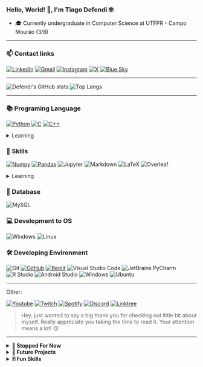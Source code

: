 ### Hello, World! 👋, I'm Tiago Defendi 🤓
- 🎓 Currently undergraduate in Computer Science at UTFPR - Campo Mourão (3/8)

---

### 📫 Contact links

[![LinkedIn](https://img.shields.io/badge/LinkedIn-0077B5?style=for-the-badge&logo=linkedin&logoColor=white)](https://www.linkedin.com/in/tiagodefendi/)
[![Gmail](https://img.shields.io/badge/Gmail-EA4335.svg?style=for-the-badge&logo=Gmail&logoColor=white)](https://mailto:tiagodefendidasilva@gmail.com)
[![Instagram](https://img.shields.io/badge/Instagram-E4405F?style=for-the-badge&logo=instagram&logoColor=white)](https://www.instagram.com/tiago_defendi/)
[![X](https://img.shields.io/badge/X-%23000000.svg?style=for-the-badge&logo=X&logoColor=white)](https://twitter.com/tiago_defendi)
[![Blue Sky](https://img.shields.io/badge/Bluesky-0285FF?logo=bluesky&logoColor=fff&style=for-the-badge)](https://bsky.app/profile/tiagodefendi.bsky.social)

---

![Defendi's GitHub stats](https://github-readme-stats.vercel.app/api?username=tiagodefendi&include_all_commits=true&show_icons=true&number_format=short&title_color=ffffff&text_color=ffffff&icon_color=ffffff&hide_border=true&bg_color=25,003CFF,FF001E)
![Top Langs](https://github-readme-stats.vercel.app/api/top-langs/?username=tiagodefendi&layout=compact&title_color=ffffff&text_color=ffffff&hide_border=true&bg_color=25,003CFF,FF001E)

---

### 📚 Programing Language

[![Python](https://img.shields.io/badge/Python-FFD43B?style=for-the-badge&logo=python&logoColor=blue)](https://github.com/tiagodefendi/Intoducao_Programacao)
[![C](https://img.shields.io/badge/C-00599C?style=for-the-badge&logo=c&logoColor=white)](https://github.com/tiagodefendi/Algoritimo)
[![C++](https://img.shields.io/badge/C%2B%2B-00599C?style=for-the-badge&logo=c%2B%2B&logoColor=white)](https://github.com/tiagodefendi/Algritimos_E_Estrutura_De_Dados_1)

<details>
<summary>
Learning
</summary>

[![Julia](https://img.shields.io/badge/Julia-9558B2.svg?style=for-the-badge&logo=Julia&logoColor=white)](https://github.com/tiagodefendi/Julia)
[![R](https://img.shields.io/badge/R-276DC3?style=for-the-badge&logo=r&logoColor=white)](https://github.com/tiagodefendi/R)

</details>

<!--
![Lua](https://img.shields.io/badge/Lua-2C2D72.svg?style=for-the-badge&logo=Lua&logoColor=white)
-->

### 🧮 Skills

[![Numpy](https://img.shields.io/badge/Numpy-777BB4?style=for-the-badge&logo=numpy&logoColor=white)](https://github.com/batichotti/Large-Files-Research)
[![Pandas](https://img.shields.io/badge/Pandas-43df3a?style=for-the-badge&logo=pandas&logoColor=white)](https://github.com/batichotti/Large-Files-Research)
![Jupyter](https://img.shields.io/badge/Jupyter-F37626.svg?style=for-the-badge&logo=Jupyter&logoColor=white)
![Markdown](https://img.shields.io/badge/Markdown-000000.svg?style=for-the-badge&logo=Markdown&logoColor=white)
![LaTeX](https://img.shields.io/badge/LaTeX-008080.svg?style=for-the-badge&logo=LaTeX&logoColor=white)
![Overleaf](https://img.shields.io/badge/Overleaf-47A141.svg?style=for-the-badge&logo=Overleaf&logoColor=white)

<details>
<summary>
Learning
</summary>

![HTML](https://img.shields.io/badge/HTML5-E34F26.svg?style=for-the-badge&logo=HTML5&logoColor=white)

</details>
<!--
![CSS](https://img.shields.io/badge/CSS3-1572B6.svg?style=for-the-badge&logo=CSS3&logoColor=white)
 -->

### 💾 Database

![MySQL](https://img.shields.io/badge/MySQL-00000F?style=for-the-badge&logo=mysql&logoColor=white)

### 💻 Development to OS

![Windows](https://img.shields.io/badge/Windows-0078D6?style=for-the-badge&logo=windows&logoColor=white)
![Linux](https://img.shields.io/badge/Linux-FCC624.svg?style=for-the-badge&logo=Linux&logoColor=black)

<!--
-->


### 🛠️ Developing Environment

![Git](https://img.shields.io/badge/git-%23F05033.svg?style=for-the-badge&logo=git&logoColor=white)
[![GitHub](https://img.shields.io/badge/github-%23121011.svg?style=for-the-badge&logo=github&logoColor=white)](https://github.com/tiagodefendi)
[![Replit](https://img.shields.io/badge/Replit-F26207.svg?style=for-the-badge&logo=Replit&logoColor=white)](https://replit.com/@TiagoDefendi)
![Visual Studio Code](https://img.shields.io/badge/Visual%20Studio%20Code-0078d7.svg?style=for-the-badge&logo=visual-studio-code&logoColor=white)
![JetBrains PyCharm](https://img.shields.io/badge/PyCharm-000000.svg?&style=for-the-badge&logo=PyCharm&logoColor=white)
![R Studio](https://img.shields.io/badge/RStudio-75AADB.svg?style=for-the-badge&logo=RStudio&logoColor=white)
![Android Studio](https://img.shields.io/badge/Android%20Studio-3DDC84.svg?style=for-the-badge&logo=Android-Studio&logoColor=white)
![Windows](https://img.shields.io/badge/Windows-0078D6?style=for-the-badge&logo=windows&logoColor=white)
![Ubuntu](https://img.shields.io/badge/Ubuntu-E95420?style=for-the-badge&logo=ubuntu&logoColor=white)
<!--
-->

---

Other:

[![Youtube](https://img.shields.io/badge/YouTube-FF0000?style=for-the-badge&logo=youtube&logoColor=white)](http://www.youtube.com/@tiago_defendi)
[![Twitch](https://img.shields.io/badge/Twitch-9146FF?style=for-the-badge&logo=twitch&logoColor=white)](https://www.twitch.tv/soninfinity)
[![Spotify](https://img.shields.io/badge/Spotify-1ED760?&style=for-the-badge&logo=spotify&logoColor=white)](https://open.spotify.com/user/21jsoadtnocg4v2tf26x24rey?si=69400958f3cb462e&nd=1&dlsi=390aba3fa8904192)
[![Discord](https://img.shields.io/badge/Discord-%235865F2.svg?style=for-the-badge&logo=discord&logoColor=white)](https://discord.gg/3FevfNV2sd)
[![Linktree](https://img.shields.io/badge/linktree-39E09B?style=for-the-badge&logo=linktree&logoColor=white)](https://linktr.ee/tiago_defendi)

> Hey, just wanted to say a big thank you for checking out little bit about myself. Really appreciate you taking the time to read it. Your attention means a lot! 🙃

---

<details>
<summary>
<b>🛑 Stopped For Now</b>
</summary>

Programming Language
![Flutter](https://img.shields.io/badge/Flutter-02569B.svg?style=for-the-badge&logo=Flutter&logoColor=white)
![Dart](https://img.shields.io/badge/Dart-0175C2.svg?style=for-the-badge&logo=Dart&logoColor=white)

Development to OS
![Android](https://img.shields.io/badge/Android-34A853.svg?style=for-the-badge&logo=Android&logoColor=white)
![iOS](https://img.shields.io/badge/iOS-000000.svg?style=for-the-badge&logo=iOS&logoColor=white)

</details>



<details>
<summary>
<b>📆 Future Projects</b>
</summary>

Continue Python BOTs for Discord
...

</details>



<details>
<summary>
<b>🃏 Fun Skills<b>
</summary>

![Photoshop](https://img.shields.io/badge/Adobe%20Photoshop-31A8FF.svg?style=for-the-badge&logo=Adobe-Photoshop&logoColor=18152E)
![LightroomC](https://img.shields.io/badge/Adobe%20Lightroom%20Classic-31A8FF.svg?style=for-the-badge&logo=Adobe-Lightroom-Classic&logoColor=18152E)
![Illustrator](https://img.shields.io/badge/Adobe%20Illustrator-FF9A00.svg?style=for-the-badge&logo=Adobe-Illustrator&logoColor=3c240c)
![Premier Pro](https://img.shields.io/badge/Adobe%20Premiere%20Pro-9999FF.svg?style=for-the-badge&logo=Adobe-Premiere-Pro&logoColor=22042C)
![Vegas Pro](https://img.shields.io/badge/VEGAS-1A1A1A.svg?style=for-the-badge&logo=VEGAS&logoColor=40D0FB)
![OBS](https://img.shields.io/badge/OBS%20Studio-302E31.svg?style=for-the-badge&logo=OBS-Studio&logoColor=white)
![Fl Studio](https://img.shields.io/badge/Fl%20Studio-99CC33.svg?style=for-the-badge&logo=Franprix&logoColor=white)

</details>
